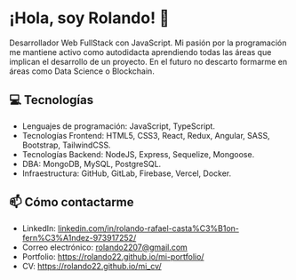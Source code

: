 # ¡Hola, soy Rolando! 👋
Desarrollador Web FullStack con JavaScript. Mi pasión por la programación me mantiene activo como autodidacta aprendiendo todas las áreas que implican el desarrollo de un proyecto. En el futuro no descarto formarme en áreas como Data Science o Blockchain.

## 💻 Tecnologías
- Lenguajes de programación: JavaScript, TypeScript.
- Tecnologías Frontend: HTML5, CSS3, React, Redux, Angular, SASS, Bootstrap, TailwindCSS.
- Tecnologías Backend: NodeJS, Express, Sequelize, Mongoose.
- DBA: MongoDB, MySQL, PostgreSQL.
- Infraestructura: GitHub, GitLab, Firebase, Vercel, Docker.

## 📫 Cómo contactarme
- LinkedIn: [linkedin.com/in/rolando-rafael-casta%C3%B1on-fern%C3%A1ndez-973917252/](https://https://www.linkedin.com/in/rolando-rafael-casta%C3%B1on-fern%C3%A1ndez-973917252/)
- Correo electrónico: [rolando2207@gmail.com](mailto:carosartini.cs@gmail.com)
- Portfolio: https://rolando22.github.io/mi-portfolio/
- CV: https://rolando22.github.io/mi_cv/
